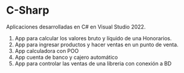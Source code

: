 # C-Sharp

Aplicaciones desarrolladas en C# en Visual Studio 2022.

1. App para calcular los valores bruto y líquido de una Honorarios.
2. App para ingresar productos y hacer ventas en un punto de venta.
3. App calculadora con POO
4. App cuenta de banco y cajero automático
5. App para controlar las ventas de una libreria con conexión a BD


